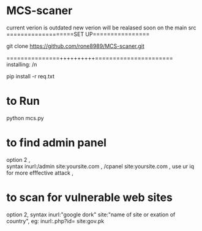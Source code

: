 # MCS-scaner

current verion is outdated new verion will be realased soon on the main src
===================SET UP================                                                                                                               

git clone https://github.com/rone8989/MCS-scaner.git                                                                               
 
 ===============++++++++++======================                                                                                                  
installing: /n

pip install -r req.txt

to Run
====================================
python mcs.py

to find admin panel
================================================                                                                              
option 2  ,                                                                                                                         
syntax inurl:/admin site:yoursite.com ,
             /cpanel site:yoursite.com ,
use ur iq for more efffective attack ,

to scan for vulnerable web sites
==================================================

option 2,
syntax inurl:"google dork" site:"name of site or exation of country",
  eg: inurl:.php?id= site:gov.pk


